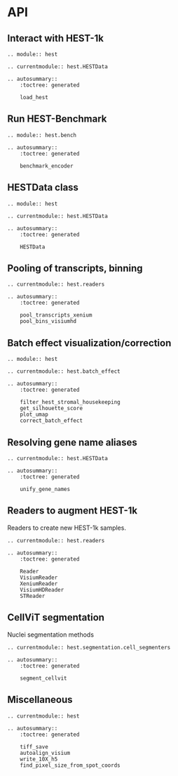 # API


## Interact with HEST-1k

```{eval-rst}
.. module:: hest
```

```{eval-rst}
.. currentmodule:: hest.HESTData

.. autosummary::
    :toctree: generated
   
    load_hest
```

## Run HEST-Benchmark

```{eval-rst}
.. module:: hest.bench

.. autosummary::
    :toctree: generated
   
    benchmark_encoder
```

## HESTData class

```{eval-rst}
.. module:: hest
```

```{eval-rst}
.. currentmodule:: hest.HESTData

.. autosummary::
    :toctree: generated
   
    HESTData
```

## Pooling of transcripts, binning

```{eval-rst}
.. currentmodule:: hest.readers

.. autosummary::
    :toctree: generated
   
    pool_transcripts_xenium
    pool_bins_visiumhd
```

## Batch effect visualization/correction

```{eval-rst}
.. module:: hest
```

```{eval-rst}
.. currentmodule:: hest.batch_effect

.. autosummary::
    :toctree: generated
   
    filter_hest_stromal_housekeeping
    get_silhouette_score
    plot_umap
    correct_batch_effect
```

## Resolving gene name aliases

```{eval-rst}
.. currentmodule:: hest.HESTData

.. autosummary::
    :toctree: generated

    unify_gene_names
```


## Readers to augment HEST-1k

Readers to create new HEST-1k samples.

```{eval-rst}
.. currentmodule:: hest.readers

.. autosummary::
    :toctree: generated

    Reader
    VisiumReader
    XeniumReader
    VisiumHDReader
    STReader
```


## CellViT segmentation
Nuclei segmentation methods


```{eval-rst}
.. currentmodule:: hest.segmentation.cell_segmenters

.. autosummary::
    :toctree: generated

    segment_cellvit
```


## Miscellaneous

```{eval-rst}
.. currentmodule:: hest

.. autosummary::
    :toctree: generated

    tiff_save
    autoalign_visium
    write_10X_h5
    find_pixel_size_from_spot_coords
```